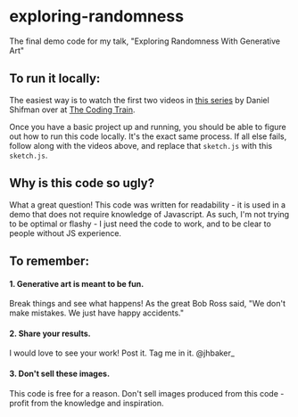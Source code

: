 # exploring-randomness
The final demo code for my talk, "Exploring Randomness With Generative Art"


## To run it locally:
The easiest way is to watch the first two videos in [this series](https://www.youtube.com/watch?v=8j0UDiN7my4&list=PLRqwX-V7Uu6Zy51Q-x9tMWIv9cueOFTFA) by Daniel Shifman over at [The Coding Train](https://www.youtube.com/channel/UCvjgXvBlbQiydffZU7m1_aw).

Once you have a basic project up and running, you should be able to figure out how to run this code locally. It's the exact same process.
If all else fails, follow along with the videos above, and replace that `sketch.js` with this `sketch.js`.

## Why is this code so ugly?
What a great question! This code was written for readability - it is used in a demo that does not require knowledge of Javascript. As such, I'm not trying to be optimal or flashy - I just need the code to work, and to be clear to people without JS experience.

## To remember:
#### 1. Generative art is meant to be fun.
  Break things and see what happens! As the great Bob Ross said, "We don't make mistakes. We just have happy accidents."
#### 2. Share your results.
  I would love to see your work! Post it. Tag me in it. @jhbaker_
#### 3. Don't sell these images.
   This code is free for a reason. Don't sell images produced from this code - profit from the knowledge and inspiration.
